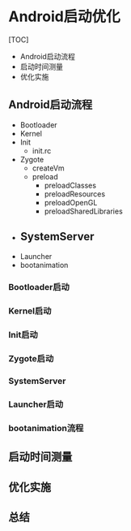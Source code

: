 # Android启动优化

[TOC]

- Android启动流程
- 启动时间测量
- 优化实施

## Android启动流程

- Bootloader
- Kernel
- Init
   - init.rc
- Zygote
   - createVm
   - preload
     - preloadClasses
     - preloadResources
     - preloadOpenGL
     - preloadSharedLibraries
- SystemServer
   - 
- Launcher
- bootanimation

### Bootloader启动

### Kernel启动

### Init启动

### Zygote启动

### SystemServer

### Launcher启动

### bootanimation流程

## 启动时间测量

## 优化实施

## 总结
